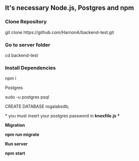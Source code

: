 <h2>It's necessary Node.js, Postgres and npm</h2>

<h3>Clone Repository</h3>
<p>git clone https://github.com/HarnonA/backend-test.git</p>

<h3>Go to server folder</h3>
<p>cd backend-test</p>

<h3>Install Dependencies</h3>
<p>npm i</p>

</h3>Postgres </h3>
<p>sudo -u postgres psql</p>
<p>CREATE DATABASE rogalabsdb;</p>
<p> * you must insert your postgres password in <b>knexfile.js *</p>

</h3>Migration</h3>
<p>npm run migrate</p>

</h3>Run server</h3>
<p>npm start</p>




